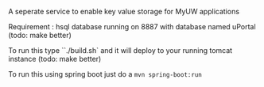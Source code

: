 A seperate service to enable key value storage for MyUW applications

Requirement : hsql database running on 8887 with database named uPortal (todo: make better)

To run this type ``./build.sh` and it will deploy to your running tomcat instance (todo: make better)

To run this using spring boot just do a `mvn spring-boot:run`
